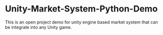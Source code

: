 # Unity-Market-System-Python-Demo
This is an open project demo for unity engine based market system that can be integrate into any Unity game.
